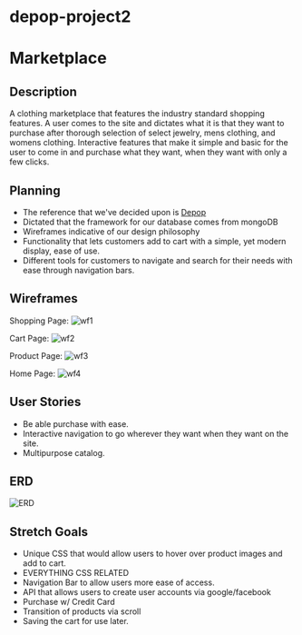 # depop-project2
# Marketplace 

## Description

A clothing marketplace that features the industry standard shopping features. A user comes to the site and dictates what it is that they want to purchase after thorough selection of select jewelry, mens clothing, and womens clothing. Interactive features that make it simple and basic for the user to come in and purchase what they want, when they want with only a few clicks.

## Planning
- The reference that we've decided upon is [Depop](http://www.depop.com/)
- Dictated that the framework for our database comes from mongoDB
- Wireframes indicative of our design philosophy
- Functionality that lets customers add to cart with a simple, yet modern display, ease of use.
- Different tools for customers to navigate and search for their needs with ease through navigation bars.

## Wireframes
Shopping Page:
![wf1](https://cdn.discordapp.com/attachments/968255239947956247/968500488804904980/Shopping_Page.png)

Cart Page:
![wf2](https://cdn.discordapp.com/attachments/968255239947956247/968500489010442320/Cart_Page.png)

Product Page:
![wf3](https://cdn.discordapp.com/attachments/968255239947956247/968500489379516537/Product_Page.png)

Home Page:
![wf4](https://cdn.discordapp.com/attachments/968255239947956247/968500489681522709/Home_Page.png)

## User Stories
- Be able purchase with ease.
- Interactive navigation to go wherever they want when they want on the site.
- Multipurpose catalog.

## ERD
![ERD](https://cdn.discordapp.com/attachments/968255770472890448/968575713584230500/ERD.png)

## Stretch Goals 
- Unique CSS that would allow users to hover over product images and add to cart.
- EVERYTHING CSS RELATED
- Navigation Bar to allow users more ease of access.
- API that allows users to create user accounts via google/facebook
- Purchase w/ Credit Card
- Transition of products via scroll
- Saving the cart for use later.
